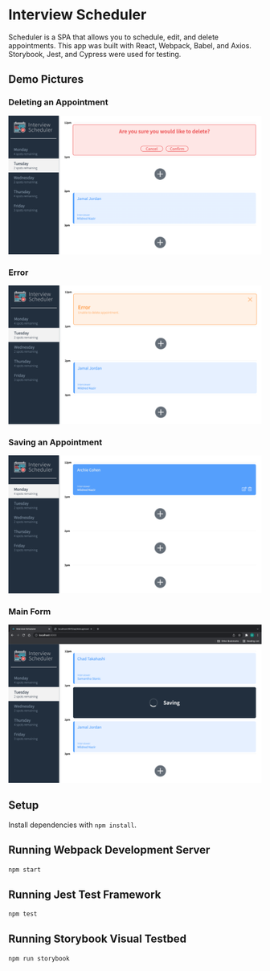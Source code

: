 # Interview Scheduler

Scheduler is a SPA that allows you to schedule, edit, and delete appointments. This app was built with React, Webpack, Babel, and Axios. Storybook, Jest, and Cypress were used for testing.

## Demo Pictures

### Deleting an Appointment

!["Screenshot of deleting"](https://github.com/dganai/Scheduler/blob/master/docs/delete.png?raw=true)

### Error

!["Screenshot of error"](https://github.com/dganai/Scheduler/blob/master/docs/error.png?raw=true)

### Saving an Appointment

!["Screenshot of main form"](https://github.com/dganai/Scheduler/blob/master/docs/main.png?raw=true)

### Main Form

!["Screenshot of saving"](https://github.com/dganai/Scheduler/blob/master/docs/saving.png?raw=true)

## Setup

Install dependencies with `npm install`.

## Running Webpack Development Server

```sh
npm start
```

## Running Jest Test Framework

```sh
npm test
```

## Running Storybook Visual Testbed

```sh
npm run storybook
```

##
